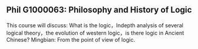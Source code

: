 ## Phil G1000063: Philosophy and History of Logic

This course will discuss: What is the logic，Indepth analysis of several logical theory，the evolution of western logic，is there logic in Ancient Chinese? Mingbian: From the point of view of logic.
